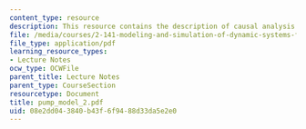 ```yaml
---
content_type: resource
description: This resource contains the description of causal analysis.
file: /media/courses/2-141-modeling-and-simulation-of-dynamic-systems-fall-2006/08e2dd043840b43f6f9488d33da5e2e0_pump_model_2.pdf
file_type: application/pdf
learning_resource_types:
- Lecture Notes
ocw_type: OCWFile
parent_title: Lecture Notes
parent_type: CourseSection
resourcetype: Document
title: pump_model_2.pdf
uid: 08e2dd04-3840-b43f-6f94-88d33da5e2e0
---
```


